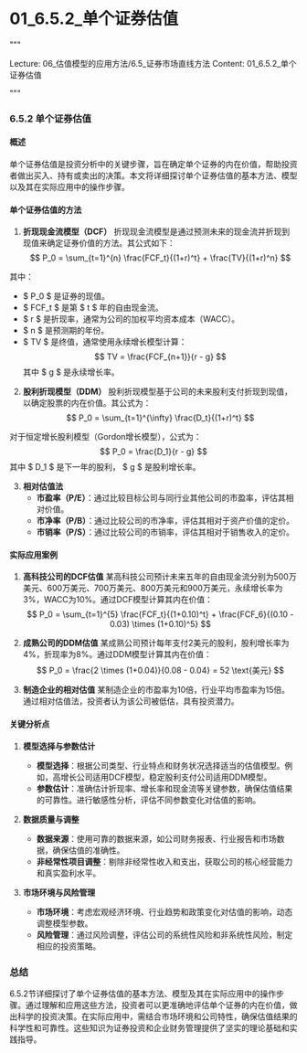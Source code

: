 # 01_6.5.2_单个证券估值

"""

Lecture: 06_估值模型的应用方法/6.5_证券市场直线方法
Content: 01_6.5.2_单个证券估值

"""

### 6.5.2 单个证券估值

#### 概述
单个证券估值是投资分析中的关键步骤，旨在确定单个证券的内在价值，帮助投资者做出买入、持有或卖出的决策。本文将详细探讨单个证券估值的基本方法、模型以及其在实际应用中的操作步骤。

#### 单个证券估值的方法

1. **折现现金流模型（DCF）**
折现现金流模型是通过预测未来的现金流并折现到现值来确定证券价值的方法。其公式如下：
$$ P_0 = \sum_{t=1}^{n} \frac{FCF_t}{(1+r)^t} + \frac{TV}{(1+r)^n} $$

其中：
- $ P_0 $ 是证券的现值。
- $ FCF_t $ 是第 $ t $ 年的自由现金流。
- $ r $ 是折现率，通常为公司的加权平均资本成本（WACC）。
- $ n $ 是预测期的年份。
- $ TV $ 是终值，通常使用永续增长模型计算：
$$ TV = \frac{FCF_{n+1}}{r - g} $$
其中 $ g $ 是永续增长率。

2. **股利折现模型（DDM）**
股利折现模型基于公司的未来股利支付折现到现值，以确定股票的内在价值。其公式为：
$$ P_0 = \sum_{t=1}^{\infty} \frac{D_t}{(1+r)^t} $$

对于恒定增长股利模型（Gordon增长模型），公式为：
$$ P_0 = \frac{D_1}{r - g} $$
其中 $ D_1 $ 是下一年的股利， $ g $ 是股利增长率。

3. **相对估值法**
   - **市盈率（P/E）**：通过比较目标公司与同行业其他公司的市盈率，评估其相对价值。
   - **市净率（P/B）**：通过比较公司的市净率，评估其相对于资产价值的定价。
   - **市销率（P/S）**：通过比较公司的市销率，评估其相对于销售收入的定价。

#### 实际应用案例

1. **高科技公司的DCF估值**
   某高科技公司预计未来五年的自由现金流分别为500万美元、600万美元、700万美元、800万美元和900万美元，永续增长率为3%，WACC为10%。通过DCF模型计算其内在价值：
   $$ P_0 = \sum_{t=1}^{5} \frac{FCF_t}{(1+0.10)^t} + \frac{FCF_6}{(0.10 - 0.03) \times (1+0.10)^5} $$

2. **成熟公司的DDM估值**
   某成熟公司预计每年支付2美元的股利，股利增长率为4%，折现率为8%。通过DDM模型计算其内在价值：
   $$ P_0 = \frac{2 \times (1+0.04)}{0.08 - 0.04} = 52 \text{美元} $$

3. **制造企业的相对估值**
   某制造企业的市盈率为10倍，行业平均市盈率为15倍。通过相对估值法，投资者认为该公司被低估，具有投资潜力。

#### 关键分析点

1. **模型选择与参数估计**
   - **模型选择**：根据公司类型、行业特点和财务状况选择适当的估值模型。例如，高增长公司适用DCF模型，稳定股利支付公司适用DDM模型。
   - **参数估计**：准确估计折现率、增长率和现金流等关键参数，确保估值结果的可靠性。进行敏感性分析，评估不同参数变化对估值的影响。

2. **数据质量与调整**
   - **数据来源**：使用可靠的数据来源，如公司财务报表、行业报告和市场数据，确保估值的准确性。
   - **非经常性项目调整**：剔除非经常性收入和支出，获取公司的核心经营能力和真实盈利水平。

3. **市场环境与风险管理**
   - **市场环境**：考虑宏观经济环境、行业趋势和政策变化对估值的影响，动态调整模型参数。
   - **风险管理**：通过风险调整，评估公司的系统性风险和非系统性风险，制定相应的投资策略。

### 总结
6.5.2节详细探讨了单个证券估值的基本方法、模型及其在实际应用中的操作步骤。通过理解和应用这些方法，投资者可以更准确地评估单个证券的内在价值，做出科学的投资决策。在实际应用中，需结合市场环境和公司特性，确保估值结果的科学性和可靠性。这些知识为证券投资和企业财务管理提供了坚实的理论基础和实践指导。
